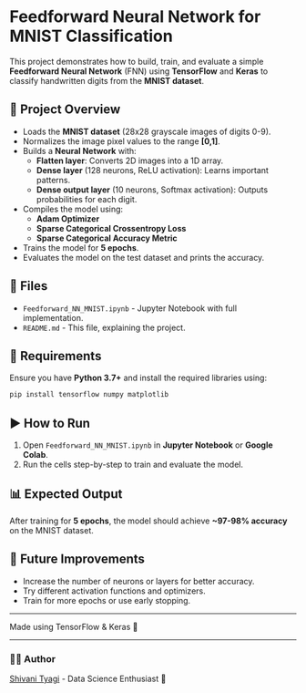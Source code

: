 # Feedforward Neural Network for MNIST Classification

This project demonstrates how to build, train, and evaluate a simple **Feedforward Neural Network** (FNN) using **TensorFlow** and **Keras** to classify handwritten digits from the **MNIST dataset**.

## 📌 Project Overview

- Loads the **MNIST dataset** (28x28 grayscale images of digits 0-9).
- Normalizes the image pixel values to the range **[0,1]**.
- Builds a **Neural Network** with:
  - **Flatten layer**: Converts 2D images into a 1D array.
  - **Dense layer** (128 neurons, ReLU activation): Learns important patterns.
  - **Dense output layer** (10 neurons, Softmax activation): Outputs probabilities for each digit.
- Compiles the model using:
  - **Adam Optimizer**
  - **Sparse Categorical Crossentropy Loss**
  - **Sparse Categorical Accuracy Metric**
- Trains the model for **5 epochs**.
- Evaluates the model on the test dataset and prints the accuracy.

## 📂 Files

- `Feedforward_NN_MNIST.ipynb` - Jupyter Notebook with full implementation.
- `README.md` - This file, explaining the project.

## 🚀 Requirements

Ensure you have **Python 3.7+** and install the required libraries using:

```sh
pip install tensorflow numpy matplotlib
```

## ▶️ How to Run

1. Open `Feedforward_NN_MNIST.ipynb` in **Jupyter Notebook** or **Google Colab**.
2. Run the cells step-by-step to train and evaluate the model.

## 📊 Expected Output

After training for **5 epochs**, the model should achieve **~97-98% accuracy** on the MNIST dataset.

## 🤖 Future Improvements

- Increase the number of neurons or layers for better accuracy.
- Try different activation functions and optimizers.
- Train for more epochs or use early stopping.

---

Made using TensorFlow & Keras 🚀

---

### 👨‍💻 Author
[Shivani Tyagi](https://github.com/shivitg) - Data Science Enthusiast 🚀